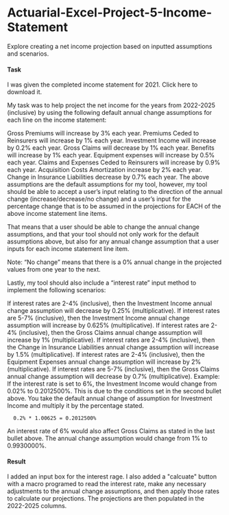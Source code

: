 # Actuarial-Excel-Project-5-Income-Statement
Explore creating a net income projection based on inputted assumptions and scenarios.

#### Task
I was given the completed income statement for 2021. Click here to download it.

My task was to help project the net income for the years from 2022-2025 (inclusive) by using the following default annual change assumptions for each line on the income statement:

Gross Premiums will increase by 3% each year.
Premiums Ceded to Reinsurers will increase by 1% each year.
Investment Income will increase by 0.2% each year.
Gross Claims will decrease by 1% each year.
Benefits will increase by 1% each year.
Equipment expenses will increase by 0.5% each year.
Claims and Expenses Ceded to Reinsurers will increase by 0.9% each year.
Acquisition Costs Amortization increase by 2% each year.
Change in Insurance Liabilities decrease by 0.7% each year.
The above assumptions are the default assumptions for my tool, however, my tool should be able to accept a user’s input relating to the direction of the annual change (increase/decrease/no change) and a user’s input for the percentage change that is to be assumed in the projections for EACH of the above income statement line items.

That means that a user should be able to change the annual change assumptions, and that your tool should not only work for the default assumptions above, but also for any annual change assumption that a user inputs for each income statement line item.

Note: “No change” means that there is a 0% annual change in the projected values from one year to the next.

Lastly, my tool should also include a “interest rate” input method to implement the following scenarios:

If interest rates are 2-4% (inclusive), then the Investment Income annual change assumption will decrease by 0.25% (multiplicative).
If interest rates are 5-7% (inclusive), then the Investment Income annual change assumption will increase by 0.625% (multiplicative).
If interest rates are 2-4% (inclusive), then the Gross Claims annual change assumption will increase by 1% (multiplicative).
If interest rates are 2-4% (inclusive), then the Change in Insurance Liabilities annual change assumption will increase by 1.5% (multiplicative).
If interest rates are 2-4% (inclusive), then the Equipment Expenses annual change assumption will increase by 2% (multiplicative).
If interest rates are 5-7% (inclusive), then the Gross Claims annual change assumption will decrease by 0.7% (multiplicative).
Example: If the interest rate is set to 6%, the Investment Income would change from 0.02% to 0.2012500%. This is due to the conditions set in the second bullet above. You take the default annual change of assumption for Investment Income and multiply it by the percentage stated. 

      0.2% * 1.00625 = 0.2012500%

An interest rate of 6% would also affect Gross Claims as stated in the last bullet above. The annual change assumption would change from 1% to 0.9930000%. 

#### Result
I added an input box for the interest rage.  I also added a "calcuate" button with a macro programed to read the interest rate, make any necessary adjustments to the annual change assumptions, and then apply those rates to calculate our projections.  The projections are then populated in the 2022-2025 columns.


